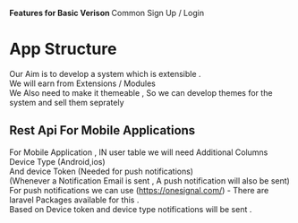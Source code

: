 <b> Features for Basic Verison </b>
Common Sign Up / Login
<br>




# App Structure #
Our Aim is to develop a system which is extensible .<br>
We will earn from Extensions / Modules<br>
We Also need to make it themeable , So we can develop themes for the system and sell them seprately <br>

## Rest Api For Mobile Applications 
For Mobile Application , IN user table we will need Additional Columns <br>
Device Type (Android,ios) <br>
And device Token (Needed for push notifications) <br>
(Whenever a Notification Email is sent , A push notification will also be sent)<br>
For push notifications we can use (https://onesignal.com/) - There are laravel Packages available for this .<br>
Based on Device token and device type notifications will be sent .<br>
